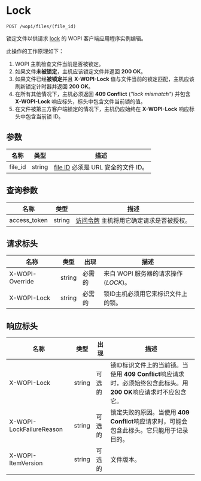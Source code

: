 ﻿# Lock

`POST /wopi/files/(file_id)`

锁定文件以供请求 [lock](../key-concepts.md#lock) 的 WOPI 客户端应用程序实例编辑。

此操作的工作原理如下：

1. WOPI 主机检查文件当前是否被锁定。
2. 如果文件**未被锁定**，主机应该锁定文件并返回 **200 OK**。
3. 如果文件已经**被锁定**并且 **X-WOPI-Lock** 值与文件当前的锁定匹配，主机应该刷新锁定计时器并返回 **200 OK**。
4. 在所有其他情况下，主机必须返回 **409 Conflict** (*"lock mismatch"*) 并包含 **X-WOPI-Lock** 响应标头，标头中包含文件当前锁的值。
5. 在文件被第三方客户端锁定的情况下，主机仍应始终在 **X-WOPI-Lock** 响应标头中包含当前锁 ID。

## 参数

| 名称     | 类型   | 描述                                                                 |
| -------- | ------ | --------------------------------------------------------------------------- |
| file\_id | string | [file ID](../key-concepts.md#file-id) 必须是 URL 安全的文件 ID。 |

## 查询参数

| 名称          | 类型   | 描述                                                                                                                          |
| ------------- | ------ | ------------------------------------------------------------------------------------------------------------------------------------ |
| access\_token | string | [访问令牌](../key-concepts.md#access-token) 主机将用它确定请求是否被授权。 |

## 请求标头

| 名称            | 类型   | 出现 | 描述                                                          |
| --------------- | ------ | -------- | -------------------------------------------------------------------- |
| X-WOPI-Override | string | 必需的 | 来自 WOPI 服务器的请求操作 (*LOCK*)。               |
| X-WOPI-Lock     | string | 必需的 | 锁ID主机必须用它来标识文件上的锁。 |

## 响应标头

| 名称                     | 类型   | 出现 | 描述                                                                                                                                                                                                               |
| ------------------------ | ------ | -------- | ------------------------------------------------------------------------------------------------------------------------------------------------------------------------------------------------------------------------- |
| X-WOPI-Lock              | string | 可选的 | 锁ID标识文件上的当前锁。当使用 **409 Conflict**响应请求时，必须始终包含此标头。用 **200 OK**响应请求时不应包含它。 |
| X-WOPI-LockFailureReason | string | 可选的 | 锁定失败的原因。当使用 **409 Conflict**响应请求时，可能会包含此标头。它只能用于记录目的。                                                               |
| X-WOPI-ItemVersion       | string | 可选的 | 文件版本。                                                                                                                                                                                                         |
